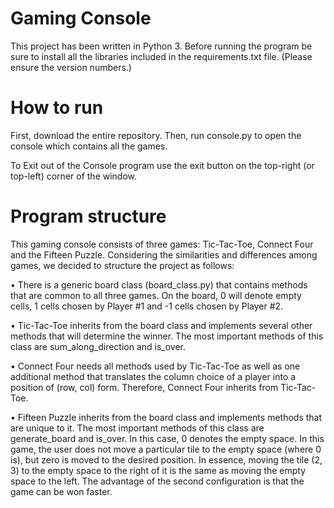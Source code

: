 # Gaming Console

This project has been written in Python 3. Before running the program be sure to install all the libraries included in the requirements.txt file. (Please ensure the version numbers.)

# How to run
First, download the entire repository. Then, run console.py to open the console which contains all the games. 

To Exit out of the Console program use the exit button on the top-right (or top-left) corner of the window.

# Program structure
This gaming console consists of three games: Tic-Tac-Toe, Connect Four and the Fifteen Puzzle. Considering the similarities and differences among games, we decided to structure the project as follows:

• There is a generic board class (board_class.py) that contains methods that are common to all three games. On the board, 0 will denote empty cells, 1 cells chosen by Player #1 and -1 cells chosen by Player #2.

• Tic-Tac-Toe inherits from the board class and implements several other methods that will determine the winner. The most important methods of this class are sum_along_direction and is_over. 

• Connect Four needs all methods used by Tic-Tac-Toe as well as one additional method that translates the column choice of a player into a position of (row, col) form. Therefore, Connect Four inherits from Tic-Tac-Toe.

• Fifteen Puzzle inherits from the board class and implements methods that are unique to it. The most important methods of this class are generate_board and is_over. In this case, 0 denotes the empty space. In this game, the user does not move a particular tile to the empty space (where 0 is), but zero is moved to the desired position. In essence, moving the tile (2, 3) to the empty space to the right of it is the same as moving the empty space to the left. The advantage of the second configuration is that the game can be won faster.

